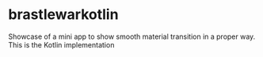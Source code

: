 # brastlewarkotlin
Showcase of a mini app to show smooth material transition in a proper way. This is the Kotlin implementation
